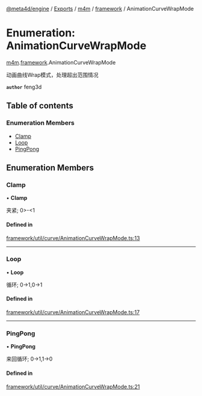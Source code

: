 [@meta4d/engine](../README.md) / [Exports](../modules.md) / [m4m](../modules/m4m.md) / [framework](../modules/m4m.framework.md) / AnimationCurveWrapMode

# Enumeration: AnimationCurveWrapMode

[m4m](../modules/m4m.md).[framework](../modules/m4m.framework.md).AnimationCurveWrapMode

动画曲线Wrap模式，处理超出范围情况

**`author`** feng3d

## Table of contents

### Enumeration Members

- [Clamp](m4m.framework.AnimationCurveWrapMode.md#clamp)
- [Loop](m4m.framework.AnimationCurveWrapMode.md#loop)
- [PingPong](m4m.framework.AnimationCurveWrapMode.md#pingpong)

## Enumeration Members

### Clamp

• **Clamp**

夹紧; 0>-<1

#### Defined in

[framework/util/curve/AnimationCurveWrapMode.ts:13](https://github.com/meta4d-me/meta4d-engine/blob/cf6bfe6/src/framework/util/curve/AnimationCurveWrapMode.ts#L13)

___

### Loop

• **Loop**

循环; 0->1,0->1

#### Defined in

[framework/util/curve/AnimationCurveWrapMode.ts:17](https://github.com/meta4d-me/meta4d-engine/blob/cf6bfe6/src/framework/util/curve/AnimationCurveWrapMode.ts#L17)

___

### PingPong

• **PingPong**

来回循环; 0->1,1->0

#### Defined in

[framework/util/curve/AnimationCurveWrapMode.ts:21](https://github.com/meta4d-me/meta4d-engine/blob/cf6bfe6/src/framework/util/curve/AnimationCurveWrapMode.ts#L21)
